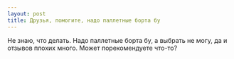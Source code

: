```yaml
---
layout: post 
title: Друзья, помогите, надо паллетные борта бу 
--- 
```

Не знаю, что делать. Надо паллетные борта бу, а выбрать не могу, да и отзывов плохих много. Может порекомендуете что-то?
